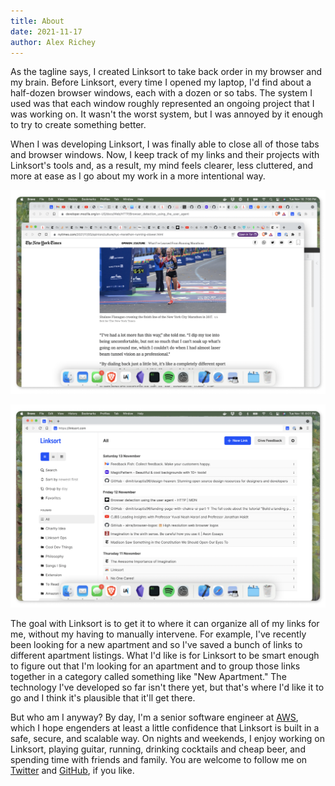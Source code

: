 ```yaml
---
title: About
date: 2021-11-17
author: Alex Richey
---
```

As the tagline says, I created Linksort to take back order in my browser and my brain. Before Linksort, every time I opened my laptop, I'd find about a half-dozen browser windows, each with a dozen or so tabs. The system I used was that each window roughly represented an ongoing project that I was working on. It wasn't the worst system, but I was annoyed by it enough to try to create something better.

When I was developing Linksort, I was finally able to close all of those tabs and browser windows. Now, I keep track of my links and their projects with Linksort's tools and, as a result, my mind feels clearer, less cluttered, and more at ease as I go about my work in a more intentional way.

![Before Linksort](before-linksort.png)

![After Linksort](after-linksort.png)

The goal with Linksort is to get it to where it can organize all of my links for me, without my having to manually intervene. For example, I've recently been looking for a new apartment and so I've saved a bunch of links to different apartment listings. What I'd like is for Linksort to be smart enough to figure out that I'm looking for an apartment and to group those links together in a category called something like "New Apartment." The technology I've developed so far isn't there yet, but that's where I'd like it to go and I think it's plausible that it'll get there.

But who am I anyway? By day, I'm a senior software engineer at [AWS](https://aws.amazon.com), which I hope engenders at least a little confidence that Linksort is built in a safe, secure, and scalable way. On nights and weekends, I enjoy working on Linksort, playing guitar, running, drinking cocktails and cheap beer, and spending time with friends and family. You are welcome to follow me on [Twitter](https://twitter.com/AlexanderRichey) and [GitHub](https://github.com/AlexanderRichey), if you like.
